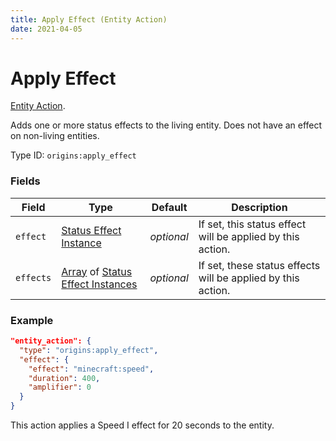 ```yaml
---
title: Apply Effect (Entity Action)
date: 2021-04-05
---
```

# Apply Effect

[Entity Action](../entity_actions.md).

Adds one or more status effects to the living entity. Does not have an effect on non-living entities.

Type ID: `origins:apply_effect`

### Fields

Field  | Type | Default | Description
-------|------|---------|-------------
`effect` | [Status Effect Instance](../data_types/status_effect_instance.md) | _optional_ | If set, this status effect will be applied by this action.
`effects` | [Array](../data_types/array.md) of [Status Effect Instances](../data_types/status_effect_instance.md) | _optional_ | If set, these status effects will be applied by this action.

### Example
```json
"entity_action": {
  "type": "origins:apply_effect",
  "effect": {
    "effect": "minecraft:speed",
    "duration": 400,
    "amplifier": 0
  }
}
```
This action applies a Speed I effect for 20 seconds to the entity.
